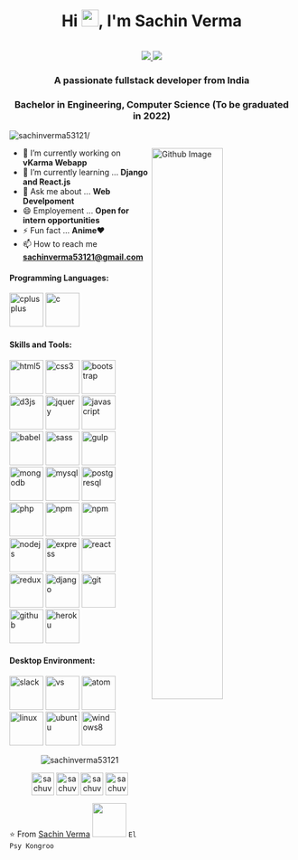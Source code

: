 <h1 align="center">Hi <img src="https://raw.githubusercontent.com/iampavangandhi/iampavangandhi/master/gifs/Hi.gif" width="30px">, I'm Sachin Verma</h1>
 <p align="center"><br/>
   <a href="https://www.linkedin.com/in/sachuverma/">
    <img src="https://img.shields.io/badge/linkedin-sachuverma-blue">
  </a>
  
  <a href="https://www.instagram.com/sachuverma_/">
    <img src="https://img.shields.io/badge/instagram-sachuverma_-red">
  </a>
</p>

<h3 align="center">A passionate fullstack developer from India</h3>
<h3 align="center">Bachelor in Engineering, Computer Science (To be graduated in 2022)</h3>
<p align="left"> <img src=https://komarev.com/ghpvc/?username=sachinverma53121 alt=sachinverma53121/></p>


<img width="50%" align="right" alt="Github Image" src="https://raw.githubusercontent.com/onimur/.github/master/.resources/git-header.svg" />


- 🔭 I’m currently working on **vKarma Webapp**
- 🌱 I’m currently learning ... **Django and React.js**
- 💬 Ask me about ... **Web Develpoment**
- 😄 Employement ... **Open for intern opportunities**
- ⚡ Fun fact ... **Anime**❤
- 📫 How to reach me **sachinverma53121@gmail.com**
<h4>Programming Languages: </h4>
<p align="left">
 <img style="margin: auto;" src=https://konpa.github.io/devicon/devicon.git/icons/cplusplus/cplusplus-original.svg alt=cplusplus width="60" height="60"/>
 <img style="margin: auto;" src=https://konpa.github.io/devicon/devicon.git/icons/c/c-original.svg alt=c width="60" height="60"/>
</p>

<h4>Skills and Tools: </h4>
<p align="left">
	<img style="margin: auto;" src=https://konpa.github.io/devicon/devicon.git/icons/html5/html5-original-wordmark.svg alt=html5 width="60" height="60"/> 
	<img style="margin: auto;" src=https://konpa.github.io/devicon/devicon.git/icons/css3/css3-original-wordmark.svg alt=css3 width="60" height="60"/> 
	<img style="margin: auto;" src=https://konpa.github.io/devicon/devicon.git/icons/bootstrap/bootstrap-plain.svg alt=bootstrap width="60" height="60"/>
 <img style="margin: auto;" src=https://konpa.github.io/devicon/devicon.git/icons/d3js/d3js-original.svg alt=d3js width="60" height="60"/>
	<img style="margin: auto;" src=https://konpa.github.io/devicon/devicon.git/icons/jquery/jquery-original-wordmark.svg alt=jquery width="60" height="60"/>
 <img style="margin: auto;" src=https://konpa.github.io/devicon/devicon.git/icons/javascript/javascript-original.svg alt=javascript width="60" height="60"/>
	<img style="margin: auto;" src=https://konpa.github.io/devicon/devicon.git/icons/babel/babel-original.svg alt=babel width="60" height="60"/>
 <img style="margin: auto;" src=https://konpa.github.io/devicon/devicon.git/icons/sass/sass-original.svg alt=sass width="60" height="60"/>
	<img style="margin: auto;" src=https://konpa.github.io/devicon/devicon.git/icons/gulp/gulp-plain.svg alt=gulp width="60" height="60"/> 
	<img style="margin: auto;" src=https://konpa.github.io/devicon/devicon.git/icons/mongodb/mongodb-original-wordmark.svg alt=mongodb width="60" height="60"/> 
	<img style="margin: auto;" src=https://konpa.github.io/devicon/devicon.git/icons/mysql/mysql-original-wordmark.svg alt=mysql width="60" height="60"/> 
	<img style="margin: auto;" src=https://konpa.github.io/devicon/devicon.git/icons/postgresql/postgresql-original-wordmark.svg alt=postgresql width="60" height="60"/> 
	<img style="margin: auto;" src=https://konpa.github.io/devicon/devicon.git/icons/php/php-original.svg alt=php width="60" height="60"/> 
	<img style="margin: auto;" src=https://konpa.github.io/devicon/devicon.git/icons/yarn/yarn-original.svg alt=npm width="60" height="60"/>
 <img style="margin: auto;" src=https://konpa.github.io/devicon/devicon.git/icons/npm/npm-original-wordmark.svg alt=npm width="60" height="60"/>
 <img style="margin: auto;" src=https://konpa.github.io/devicon/devicon.git/icons/nodejs/nodejs-original-wordmark.svg alt=nodejs width="60" height="60"/>
 <img style="margin: auto;" src=https://konpa.github.io/devicon/devicon.git/icons/express/express-original-wordmark.svg alt=express width="60" height="60"/>
	<img style="margin: auto;" src=https://konpa.github.io/devicon/devicon.git/icons/react/react-original-wordmark.svg alt=react width="60" height="60"/> 
 <img style="margin: auto;" src=https://konpa.github.io/devicon/devicon.git/icons/redux/redux-original.svg alt=redux width="60" height="60"/> 
 <img style="margin: auto;" src=https://konpa.github.io/devicon/devicon.git/icons/django/django-original.svg alt=django width="60" height="60"/>
	<img style="margin: auto;" src=https://konpa.github.io/devicon/devicon.git/icons/git/git-original.svg alt=git width="60" height="60"/>
 <img style="margin: auto;" src=https://konpa.github.io/devicon/devicon.git/icons/github/github-original.svg alt=github width="60" height="60"/>
 <img style="margin: auto;" src=https://konpa.github.io/devicon/devicon.git/icons/heroku/heroku-original.svg alt=heroku width="60" height="60"/>
 
</p>

<h4>Desktop Environment: </h4>
<p align="left">
 <img style="margin: auto;" src=https://konpa.github.io/devicon/devicon.git/icons/slack/slack-original.svg alt=slack width="60" height="60"/>
 <img style="margin: auto;" src=https://konpa.github.io/devicon/devicon.git/icons/visualstudio/visualstudio-plain.svg alt=vs width="60" height="60"/>
 <img style="margin: auto;" src=https://konpa.github.io/devicon/devicon.git/icons/atom/atom-original.svg alt=atom width="60" height="60"/>
	<img style="margin: auto;" src=https://konpa.github.io/devicon/devicon.git/icons/linux/linux-original.svg alt=linux width="60" height="60"/>
 <img style="margin: auto;" src=https://konpa.github.io/devicon/devicon.git/icons/ubuntu/ubuntu-plain-wordmark.svg alt=ubuntu width="60" height="60"/>
 <img style="margin: auto;" src=https://konpa.github.io/devicon/devicon.git/icons/windows8/windows8-original.svg alt=windows8 width="60" height="60"/>
</p>

<p align="center">
	<img style="margin: auto;" src=https://github-readme-stats.vercel.app/api?username=sachinverma53121&show_icons=true alt=sachinverma53121 /> 
</p>

<p align="center">
<a href=https://codepen.io/sachuverma target="blank"><img align="center" src=https://cdn.jsdelivr.net/npm/simple-icons@3.0.1/icons/codepen.svg alt="sachuverma" height="40" width="40" /></a>
<a href=https://twitter.com/sachuverma_ target="blank"><img align="center" src=https://cdn.jsdelivr.net/npm/simple-icons@3.0.1/icons/twitter.svg alt="sachuverma_" height="40" width="40" /></a>
<a href=https://linkedin.com/in/sachuverma target="blank"><img align="center" src=https://cdn.jsdelivr.net/npm/simple-icons@3.0.1/icons/linkedin.svg alt="sachuverma" height="40" width="40" /></a>
<a href=https://instagram.com/sachuverma_ target="blank"><img align="center" src=https://cdn.jsdelivr.net/npm/simple-icons@3.0.1/icons/instagram.svg alt="sachuverma_" height="40" width="40" /></a>
</p>

⭐️ From [Sachin Verma](https://github.com/sachinverma53121) <img src="https://media.giphy.com/media/LnQjpWaON8nhr21vNW/giphy.gif" width="60">  ```El Psy Kongroo```


